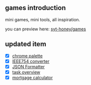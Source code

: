 ## games introduction

mini games, mini tools, all inspiration.

you can preview here: [syt-honey/games](https://syt-honey.github.io/games/)

## updated item

- [x] [chrome palette](https://github.com/syt-honey/games/tree/main/page/chrome-palette)  
- [x] [IEEE754 converter](https://github.com/syt-honey/games/tree/main/page/IEEE754-converter)  
- [x] [JSON Formatter](https://syt-honey.github.io/JSONFormatter/#/index)  
- [x] [task overview](https://syt-honey.github.io/taskOverview/#/index)    
- [x] [mortgage calculator](https://github.com/syt-honey/games/tree/main/page/mortgage-calculator)  
